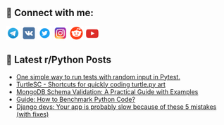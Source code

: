 ## 🔎 Connect with me:
[<img src="https://github.com/bullbesh/bullbesh/blob/main/images/Telegram.png" width="32" height="32" />](https://t.me/bullbesh)
[<img src="https://github.com/bullbesh/bullbesh/blob/main/images/VK.png" width="32" height="32" />](https://vk.com/bullbesh)
[<img src="https://github.com/bullbesh/bullbesh/blob/main/images/Twitter.png" width="32" height="32" />](https://twitter.com/bullbesh1)
[<img src="https://github.com/bullbesh/bullbesh/blob/main/images/Instagram.png" width="32" height="32" />](https://www.instagram.com/bullbesh)
[<img src="https://github.com/bullbesh/bullbesh/blob/main/images/Reddit.png" width="32" height="32" />](https://www.reddit.com/user/bullbesh)
[<img src="https://github.com/bullbesh/bullbesh/blob/main/images/YouTube.png" width="32" height="32" />](https://www.youtube.com/channel/UCtfjRs6uzgq5mfm8S06WTcg)

## 📕 Latest r/Python Posts
<!-- BLOG-POST-LIST:START -->
- [One simple way to run tests with random input in Pytest.](https://www.reddit.com/r/Python/comments/1lqy5fn/one_simple_way_to_run_tests_with_random_input_in/)
- [TurtleSC - Shortcuts for quickly coding turtle.py art](https://www.reddit.com/r/Python/comments/1lqv6nw/turtlesc_shortcuts_for_quickly_coding_turtlepy_art/)
- [MongoDB Schema Validation: A Practical Guide with Examples](https://www.reddit.com/r/Python/comments/1lqs9qs/mongodb_schema_validation_a_practical_guide_with/)
- [Guide: How to Benchmark Python Code?](https://www.reddit.com/r/Python/comments/1lqrmyi/guide_how_to_benchmark_python_code/)
- [Django devs: Your app is probably slow because of these 5 mistakes &lpar;with fixes&rpar;](https://www.reddit.com/r/Python/comments/1lqly55/django_devs_your_app_is_probably_slow_because_of/)
<!-- BLOG-POST-LIST:END -->
